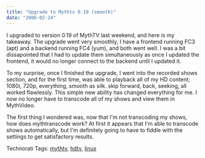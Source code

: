 ```yaml
---
title: "Upgrade to Mythtv 0.19 (smooth)"
date: "2006-02-24"
---
```


I upgraded to version 0.19 of MythTV last weekend, and here is my takeaway. The upgrade went very smoothly, I have a frontend running FC3 (apt) and a backend running FC4 (yum), and both went well. I was a bit dissapointed that I had to update them simultaneously as once I updated the frontend, it would no longer connect to the backend until I updated it.  
  
To my surprise, once I finished the upgrade, I went into the recorded shows section, and for the first time, was able to playback all of my HD content; 1080i, 720p, everything, smooth as silk. skip forward, back, seeking, all worked flawlessly. This simple new ability has changed everything for me. I now no longer have to transcode all of my shows and view them in MythVideo.  
  
The first thing I wondered was, now that I'm not transcoding my shows, how does mythtranscode work? At first it appears that I'm able to transcode shows automatically, but I'm definitely going to have to fiddle with the settings to get satisfactory results.  
  
  
Technorati Tags: [mythtv](http://technorati.com/tag/mythtv), [hdtv](http://technorati.com/tag/hdtv), [linux](http://technorati.com/tag/linux)
